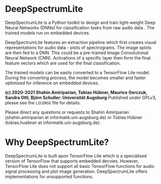 # DeepSpectrumLite
DeepSpectrumLite is a Python toolkit to design and train light-weight Deep Neural Networks (DNNs) for classification tasks from raw audio data .
The trained models run on embedded devices.

DeepSpectrumLite features an extraction pipeline which first creates visual representations for audio data - plots of spectrograms.
The image splots are then fed to a DNN. This could be a pre-trained Image Convolutional Neural Network (CNN). 
Activations of a specific layer then form the final feature vectors which are used for the final classification.

The trained models can be easily converted to a TensorFlow Lite model. During the converting process, the model becomes smaller and faster optimised for inference on embedded devices.

**(c) 2020-2021 Shahin Amiriparian, Tobias Hübner, Maurice Gerczuk, Sandra Ottl, Björn Schuller: Universität Augsburg**
Published under GPLv3, please see the `LICENSE` file for details.

Please direct any questions or requests to Shahin Amiriparian (shahin.amiriparian at informatik.uni-augsburg.de) or Tobias Hübner (tobias.huebner at informatik.uni-augsburg.de).

# Why DeepSpectrumLite?
DeepSpectrumLite is built apon TensorFlow Lite which is a specialised version of TensorFlow that supports embedded decvies.
However, TensorFlow Lite does not support all basic TensorFlow functions for audio signal processing and plot image generation. DeepSpectrumLite offers implementations for unsupported functions.